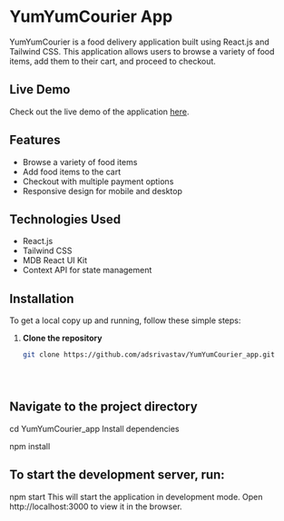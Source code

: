 # YumYumCourier App

YumYumCourier is a food delivery application built using React.js and Tailwind CSS. This application allows users to browse a variety of food items, add them to their cart, and proceed to checkout.

## Live Demo

Check out the live demo of the application [here](https://yum-yum-courier-app.vercel.app/).



## Features

- Browse a variety of food items
- Add food items to the cart
- Checkout with multiple payment options
- Responsive design for mobile and desktop

## Technologies Used

- React.js
- Tailwind CSS
- MDB React UI Kit
- Context API for state management

## Installation

To get a local copy up and running, follow these simple steps:

1. **Clone the repository**
   ```sh
   git clone https://github.com/adsrivastav/YumYumCourier_app.git





## Navigate to the project directory


 cd YumYumCourier_app
 Install dependencies

 npm install

## To start the development server, run:

 npm start
This will start the application in development mode. Open http://localhost:3000 to view it in the browser.
